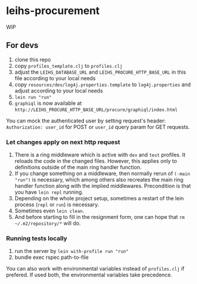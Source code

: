 # leihs-procurement

WIP

## For devs

1. clone this repo
2. copy `profiles_template.clj` to `profiles.clj`
3. adjust the `LEIHS_DATABASE_URL` and `LEIHS_PROCURE_HTTP_BASE_URL` in this file according to your local needs
4. copy `resources/dev/log4j.properties.template` to `log4j.properties` and adjust according to your local needs
5. `lein run "run"`
6. `graphiql` is now available at `http://LEIHS_PROCURE_HTTP_BASE_URL/procure/graphiql/index.html`

You can mock the authenticated user by setting request's header: `Authorization: user_id` for POST or
`user_id` query param for GET requests.

### Let changes apply on next http request

1. There is a ring middleware which is active with `dev` and `test` profiles. It reloads the code in the changed files. However, this applies only to definitions outside of the main ring handler function.
2. If you change something on a middleware, then normally rerun of `(-main "run")` is necessary, which among others also recreates the main ring handler function along with the implied middlewares. Precondition is that you have `lein repl` running.
3. Depending on the whole project setup, sometimes a restart of the lein process (`repl` or `run`) is necessary.
4. Sometimes even `lein clean`.
5. And before starting to fill in the resignment form, one can hope that `rm ~/.m2/repository/*` will do.

### Running tests locally

1. run the server by `lein with-profile run "run"`
2. bundle exec rspec path-to-file

You can also work with environmental variables instead of `profiles.clj` if prefered. If used both, the
environmental variables take precedence.
